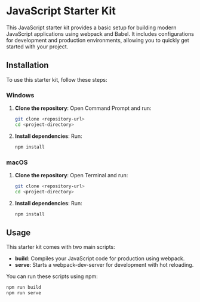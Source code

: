 # JavaScript Starter Kit

This JavaScript starter kit provides a basic setup for building modern JavaScript applications using webpack and Babel. It includes configurations for development and production environments, allowing you to quickly get started with your project.

## Installation

To use this starter kit, follow these steps:

### Windows

1. **Clone the repository**: Open Command Prompt and run:

    ```bash
    git clone <repository-url>
    cd <project-directory>
    ```

2. **Install dependencies**: Run:

    ```bash
    npm install
    ```

### macOS

1. **Clone the repository**: Open Terminal and run:

    ```bash
    git clone <repository-url>
    cd <project-directory>
    ```

2. **Install dependencies**: Run:

    ```bash
    npm install
    ```

## Usage

This starter kit comes with two main scripts:

- **build**: Compiles your JavaScript code for production using webpack.
- **serve**: Starts a webpack-dev-server for development with hot reloading.

You can run these scripts using npm:

```bash
npm run build
npm run serve
